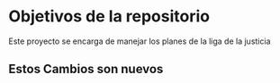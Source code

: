 # Objetivos de la repositorio

Este proyecto se encarga de manejar los planes de la liga de la justicia

 
 ## Estos Cambios son nuevos